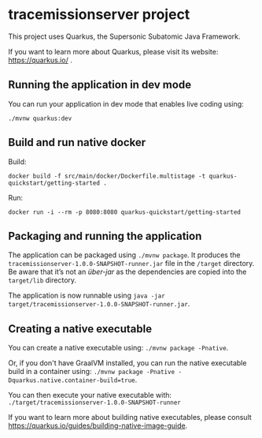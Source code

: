 # tracemissionserver project

This project uses Quarkus, the Supersonic Subatomic Java Framework.

If you want to learn more about Quarkus, please visit its website: https://quarkus.io/ .

## Running the application in dev mode

You can run your application in dev mode that enables live coding using:
```
./mvnw quarkus:dev
```

## Build and run native docker

Build: 
```
docker build -f src/main/docker/Dockerfile.multistage -t quarkus-quickstart/getting-started .
```

Run:
```
docker run -i --rm -p 8080:8080 quarkus-quickstart/getting-started
```



## Packaging and running the application

The application can be packaged using `./mvnw package`.
It produces the `tracemissionserver-1.0.0-SNAPSHOT-runner.jar` file in the `/target` directory.
Be aware that it’s not an _über-jar_ as the dependencies are copied into the `target/lib` directory.

The application is now runnable using `java -jar target/tracemissionserver-1.0.0-SNAPSHOT-runner.jar`.

## Creating a native executable

You can create a native executable using: `./mvnw package -Pnative`.

Or, if you don't have GraalVM installed, you can run the native executable build in a container using: `./mvnw package -Pnative -Dquarkus.native.container-build=true`.

You can then execute your native executable with: `./target/tracemissionserver-1.0.0-SNAPSHOT-runner`

If you want to learn more about building native executables, please consult https://quarkus.io/guides/building-native-image-guide.